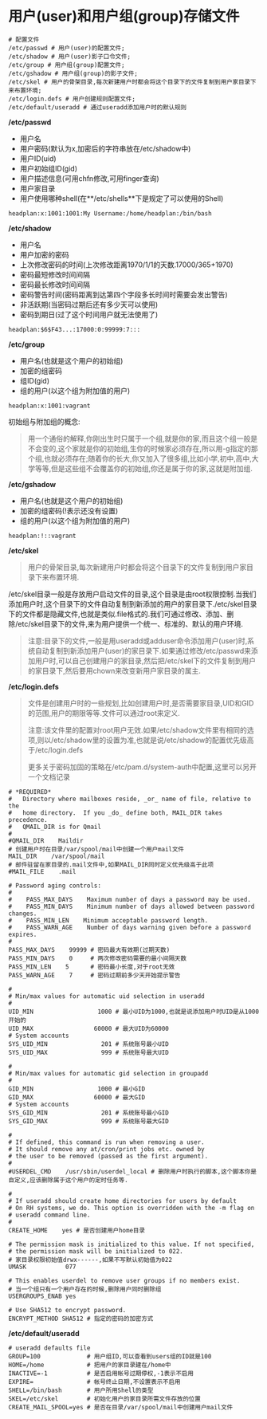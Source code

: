 # 用户\(user\)和用户组\(group\)存储文件

```
# 配置文件
/etc/passwd # 用户(user)的配置文件;
/etc/shadow # 用户(user)影子口令文件;
/etc/group # 用户组(group)配置文件;
/etc/gshadow # 用户组(group)的影子文件;
/etc/skel # 用户的骨架目录,每次新建用户时都会将这个目录下的文件复制到用户家目录下来布置环境;
/etc/login.defs # 用户创建规则配置文件;
/etc/default/useradd # 通过useradd添加用户时的默认规则
```

**/etc/passwd**

* 用户名
* 用户密码\(默认为x,加密后的字符串放在/etc/shadow中\)
* 用户ID\(uid\)
* 用户初始组ID\(gid\)
* 用户描述信息\(可用chfn修改,可用finger查询\)
* 用户家目录
* 用户使用哪种shell\(在**/etc/shells**下是规定了可以使用的Shell\)

```
headplan:x:1001:1001:My Username:/home/headplan:/bin/bash
```

**/etc/shadow**

* 用户名
* 用户加密的密码
* 上次修改密码的时间\(上次修改距离1970/1/1的天数.17000/365+1970\)
* 密码最短修改时间间隔
* 密码最长修改时间间隔
* 密码警告时间\(密码距离到达第四个字段多长时间时需要会发出警告\)
* 非活跃期\(当密码过期后还有多少天可以使用\)
* 密码到期日\(过了这个时间用户就无法使用了\)

```
headplan:$6$F43...:17000:0:99999:7:::
```

**/etc/group**

* 用户名\(也就是这个用户的初始组\)
* 加密的组密码
* 组ID\(gid\)
* 组的用户\(以这个组为附加值的用户\)

```
headplan:x:1001:vagrant
```

初始组与附加组的概念:

> 用一个通俗的解释,你刚出生时只属于一个组,就是你的家,而且这个组一般是不会变的,这个家就是你的初始组,生你的时候家必须存在,所以用-g指定的那个组,也就必须存在;随着你的长大,你又加入了很多组,比如小学,初中,高中,大学等等,但是这些组不会覆盖你的初始组,你还是属于你的家,这就是附加组.

**/etc/gshadow**

* 用户名\(也就是这个用户的初始组\)
* 加密的组密码\(!表示还没有设置\)
* 组的用户\(以这个组为附加值的用户\)

```
headplan:!::vagrant
```

**/etc/skel**

> 用户的骨架目录,每次新建用户时都会将这个目录下的文件复制到用户家目录下来布置环境.

/etc/skel目录一般是存放用户启动文件的目录,这个目录是由root权限控制.当我们添加用户时,这个目录下的文件自动复制到新添加的用户的家目录下./etc/skel目录下的文件都是隐藏文件,也就是类似.file格式的.我们可通过修改、添加、删除/etc/skel目录下的文件,来为用户提供一个统一、标准的、默认的用户环境.

> 注意:目录下的文件,一般是用useradd或adduser命令添加用户\(user\)时,系统自动复制到新添加用户\(user\)的家目录下.如果通过修改/etc/passwd来添加用户时,可以自己创建用户的家目录,然后把/etc/skel下的文件复制到用户的家目录下,然后要用chown来改变新用户家目录的属主.

**/etc/login.defs**

> 文件是创建用户时的一些规划,比如创建用户时,是否需要家目录,UID和GID的范围,用户的期限等等.文件可以通过root来定义.
>
> 注意:该文件里的配置对root用户无效.如果/etc/shadow文件里有相同的选项,则以/etc/shadow里的设置为准,也就是说/etc/shadow的配置优先级高于/etc/login.defs
>
> 更多关于密码加固的策略在/etc/pam.d/system-auth中配置,这里可以另开一个文档记录

```
# *REQUIRED*
#   Directory where mailboxes reside, _or_ name of file, relative to the
#   home directory.  If you _do_ define both, MAIL_DIR takes precedence.
#   QMAIL_DIR is for Qmail
#
#QMAIL_DIR    Maildir
# 创建用户时在目录/var/spool/mail中创建一个用户mail文件
MAIL_DIR    /var/spool/mail
# 邮件驻留在家目录的.mail文件中,如果MAIL_DIR同时定义优先级高于此项
#MAIL_FILE    .mail

# Password aging controls:
#
#    PASS_MAX_DAYS    Maximum number of days a password may be used.
#    PASS_MIN_DAYS    Minimum number of days allowed between password changes.
#    PASS_MIN_LEN    Minimum acceptable password length.
#    PASS_WARN_AGE    Number of days warning given before a password expires.
#
PASS_MAX_DAYS    99999 # 密码最大有效期(过期天数)
PASS_MIN_DAYS    0     # 两次修改密码需要的最小间隔天数
PASS_MIN_LEN    5      # 密码最小长度,对于root无效
PASS_WARN_AGE    7     # 密码过期前多少天开始提示警告

#
# Min/max values for automatic uid selection in useradd
#
UID_MIN                  1000 # 最小UID为1000,也就是说添加用户时UID是从1000开始的
UID_MAX                 60000 # 最大UID为60000
# System accounts
SYS_UID_MIN               201 # 系统账号最小UID
SYS_UID_MAX               999 # 系统账号最大UID

#
# Min/max values for automatic gid selection in groupadd
#
GID_MIN                  1000 # 最小GID
GID_MAX                 60000 # 最大GID
# System accounts
SYS_GID_MIN               201 # 系统账号最小GID
SYS_GID_MAX               999 # 系统账号最大GID

#
# If defined, this command is run when removing a user.
# It should remove any at/cron/print jobs etc. owned by
# the user to be removed (passed as the first argument).
#
#USERDEL_CMD    /usr/sbin/userdel_local # 删除用户时执行的脚本,这个脚本你是自定义,应该删除属于这个用户的定时任务等.

#
# If useradd should create home directories for users by default
# On RH systems, we do. This option is overridden with the -m flag on
# useradd command line.
#
CREATE_HOME    yes # 是否创建用户home目录

# The permission mask is initialized to this value. If not specified,
# the permission mask will be initialized to 022.
# 家目录权限初始值drwx------,如果不写默认初始值为022
UMASK           077

# This enables userdel to remove user groups if no members exist.
# 当一个组只有一个用户存在的时候,删除用户同时删除组
USERGROUPS_ENAB yes

# Use SHA512 to encrypt password.
ENCRYPT_METHOD SHA512 # 指定的密码的加密方式
```

**/etc/default/useradd**

```
# useradd defaults file
GROUP=100             # 用户组ID,可以查看到users组的ID就是100
HOME=/home            # 把用户的家目录建在/home中
INACTIVE=-1           # 是否启用帐号过期停权,-1表示不启用
EXPIRE=               # 帐号终止日期,不设置表示不启用
SHELL=/bin/bash       # 用户所用Shell的类型
SKEL=/etc/skel        # 初始化用户的家目录所需文件存放的位置
CREATE_MAIL_SPOOL=yes # 是否在目录/var/spool/mail中创建用户mail文件
```




